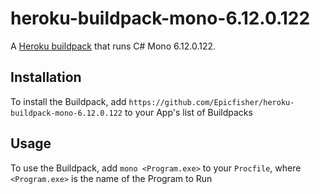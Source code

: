 # heroku-buildpack-mono-6.12.0.122

A [Heroku buildpack](http://devcenter.heroku.com/articles/buildpack) that runs C# Mono 6.12.0.122.

## Installation

To install the Buildpack, add `https://github.com/Epicfisher/heroku-buildpack-mono-6.12.0.122` to your App's list of Buildpacks

## Usage

To use the Buildpack, add `mono <Program.exe>` to your `Procfile`, where `<Program.exe>` is the name of the Program to Run
